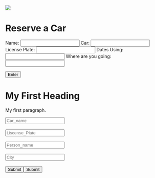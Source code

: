 <!-- ![](/images/car.gif)

# Reserve a Car
Name: <input type="text" name="name" id="names">
Car: <input type="text" name="activity" id="activity">
License Plate: <input type="text" name="description" id="license">
Dates Using: <input type="text" name="description" id="description">
Where are you going:<input type="text" name="going" id="going">


<script>
    let SHEET_ID = '1J0CpPX3hzEBJZqxTBNxOdufO7c2QlArscgkkyUaRPTU'
    let SHEET_TITLE = 'Sheet1'
    let SHEET_RANGE = 'B1:G11'

    let FULL_URL = ('https://docs.google.com/spreadsheets/d/' + SHEET_ID + '/gviz/tq?sheet=' + SHEET_TITLE + '&range=' + SHEET_RANGE);

    fetch(FULL_URL)
    .then(response => response.text())
    .then(rep => {
        let data = JSON.parse(rep.substr(47).slice(0,-2));

        let Car_name_title = document.getELementByID('Car_name_title');
        let Liscense_Plate_title = document.getElementByID('Liscense_Plate_title');
        let Person_Reserve_title = document.getElementByID('Person_Reserve_title');
        let Date_Reserve_title = document.getElementByID('Date_Reserve_title');
        let Car_avaliablity_title = document.getElementByID('Car_avaliablity_title');
        let City_title = document.getElementByID('City_title');
        let Carsdetails = document.getElementByID('Carsdetails');
        let length = data.table.rows.lenght-1;

        Car_name_title.innerHTML = data.table.rows[0].c[0].v;
        Liscense_Plate_title.innerHTML = data.table.rows[0].c[1].v;
        Person_Reserve_title.innerHTML = data.table.rows[0].c[2].v;
        Date_Reserve_title.innerHTML = data.table.rows[0].c[3].v;
        Car_avaliablity_title.innerHTML = data.table.rows[0].c[4].v;
        City_title.innerHTML = data.table.rows[0].c[5].v;

        for(let i = 1;i<length;i++){
            let NewBoxCar = document.createElement('div');
            NewBoxCar.id = ("box"+i);
            NewBoxCar.className = "Some_Style";
            Car_name.append(NewBoxCar);
            NewBoxCar.innerHTML = data.table.rows[i].c[0].v;

            let NewBoxLisc = document.createElement('div');
            NewBoxLisc.id = ("box"+i);
            NewBoxLisc.className = "Some_Style";
            Liscense_Plate.append(NewBoxLisc);
            NewBoxLisc.innerHTML = data.table.rows[i].c[1].v;
            
            let NewBoxPer = document.createElement('div');
            NewBoxPer.id = ("box"+i);
            NewBoxPer.className = "Some_Style";
            Person_Reserve.append(NewBoxPer);
            NewBoxPer.innerHTML = data.table.rows[i].c[2].v;

            let NewBoxDat = document.createElement('div');
            NewBoxDat.id = ("box"+i);
            NewBoxDat.className = "Some_Style";
            Date_Reserve.append(NewBoxDat);
            NewBoxDat.innerHTML = data.table.rows[i].c[3].v;

            let NewBoxAva = document.createElement('div');
            NewBoxAva.id = ("box"+i);
            NewBoxAva.className = "Some_Style";
            Car_avaliablity.append(NewBoxAva);
            NewBoxAva.innerHTML = data.table.rows[i].c[4].v;

            let NewBoxCity = document.createElement('div');
            NewBoxCity.id = ("box"+i);
            NewBoxCity.className = "Some_Style";
            City.append(NewBoxCity);
            NewBoxCity.innerHTML = data.table.rows[i].c[5].v;

        }
    })

    function display() {
        document.getElementById("nameDisplay").innerHTML = names.value;
        document.getElementById("activityDisplay").innerHTML = activity.value;
        document.getElementById("licDisplay").innerHTML = license.value;
        document.getElementById("descDisplay").innerHTML = description.value;
        document.getElementById("goinDisplay").innerHTML = description.value;
    }
    const url


    function carlists{
        var cars = ["Honda Civic", "Honda Lamborghini", "Toyota", "Honda Odyssey", "Tesla Model S","Tesla Model X", "Tesla Model 3", "Tesla Model Y", "Porche", "Volkswagen"];


        var license_plates = ["7WFV926","NSC709","6LVA210","64758P2","CT2K3A","55827T","JSX8090","8EPJ872","5NLF823","7ZDU842"];


        var booked = [
            [-1,-1,-1,-1,-1];
            [-1,-1,-1,-1,-1];
            [-1,-1,-1,-1,-1];
            [-1,-1,-1,-1,-1];
            [-1,-1,-1,-1,-1];
            [-1,-1,-1,-1,-1];
            [-1,-1,-1,-1,-1];
            [-1,-1,-1,-1,-1];
            [-1,-1,-1,-1,-1];
            [-1,-1,-1,-1,-1];
        ];


<<form>

<div id="Carstitle">
    <div id="Car_name_title"></div>
    <div id="Liscense_Plate_title"></div>
    <div id="Person_Reserve_title"></div>
    <div id="Date_Reserve_title"></div>
    <div id="Car_avaliablity_title"></div>
    <div id="City_title"></div>
</div>

<div id="Carsdetails">
    <div id="Car_name"></div>
    <div id="Liscense_Plate"></div>
    <div id="Person_Reserve"></div>
    <div id="Date_Reserve"></div>
    <div id="Car_avaliablity"></div>
    <div id="City"></div>
</div>

    <input type="car">
    <input type="license plate">


</form>>


<button type="button">Book a Reservation!</button>


    }
</script>






<button onclick="display()">Enter</button>
<table id="table">
    <tr>
        <th>Name</th>
        <th>Car</th>
        <th>License Plate</th>
        <th>Dates Using</th>
        <th>City</th>
    </tr>
    <tr>
        <td id="nameDisplay"></td>
        <td id="activityDisplay"></td>
        <td id="licDisplay"></td>
        <td id="descDisplay"></td>
        <td id="goinDisplay"></td> -->



![](/images/car.gif)

# Reserve a Car
Name: <input type="text" name="name" id="names">
Car: <input type="text" name="activity" id="activity">
License Plate: <input type="text" name="description" id="license">
Dates Using: <input type="text" name="description" id="description">
Where are you going:<input type="text" name="going" id="going">


<script>

    let SHEET_ID = '16dzb_zqTXIXj4QQSZSCthwOaVbIypr1FfPpV58N6VcI'
    let SHEET_TITLE = 'Sheet1'
    let SHEET_RANGE = 'A1:D11'

    let FULL_URL = ('https://docs.google.com/spreadsheets/d/' + SHEET_ID + '/gviz/tq?sheet=' + SHEET_TITLE + '&range=' + SHEET_RANGE);



    fetch(FULL_URL)
    .then(response => response.text())
    .then(rep => {
        let data = JSON.parse(rep.substr(47).slice(0,-2));

        let Car_name_title = document.getELementByID('Car_name_title');
        let Liscense_Plate_title = document.getElementByID('Liscense_Plate_title');
        let Person_Reserve_title = document.getElementByID('Person_Reserve_title');
        let Date_Reserve_title = document.getElementByID('Date_Reserve_title');
        let City_title = document.getElementByID('City_title');
        let Carsdetails = document.getElementByID('Carsdetails');
        let length = data.table.rows.lenght-1;

        Car_name_title.innerHTML = data.table.rows[0].c[0].v;
        Liscense_Plate_title.innerHTML = data.table.rows[0].c[1].v;
        Person_Reserve_title.innerHTML = data.table.rows[0].c[2].v;
        Date_Reserve_title.innerHTML = data.table.rows[0].c[3].v;
        City_title.innerHTML = data.table.rows[0].c[5].v;

        for(let i = 1;i<length;i++){
            let NewBoxCar = document.createElement('div');
            NewBoxCar.id = ("box"+i);
            NewBoxCar.className = "Some_Style";
            Car_name.append(NewBoxCar);
            NewBoxCar.innerHTML = data.table.rows[i].c[0].v;
            console.log(NewBoxCar.innerHTML)

            let NewBoxLisc = document.createElement('div');
            NewBoxLisc.id = ("box"+i);
            NewBoxLisc.className = "Some_Style";
            Liscense_Plate.append(NewBoxLisc);
            NewBoxLisc.innerHTML = data.table.rows[i].c[1].v;
            
            let NewBoxPer = document.createElement('div');
            NewBoxPer.id = ("box"+i);
            NewBoxPer.className = "Some_Style";
            Person_Reserve.append(NewBoxPer);
            NewBoxPer.innerHTML = data.table.rows[i].c[2].v;

            let NewBoxDat = document.createElement('div');
            NewBoxDat.id = ("box"+i);
            NewBoxDat.className = "Some_Style";
            Date_Reserve.append(NewBoxDat);
            NewBoxDat.innerHTML = data.table.rows[i].c[3].v;

            let NewBoxCity = document.createElement('div');
            NewBoxCity.id = ("box"+i);
            NewBoxCity.className = "Some_Style";
            City.append(NewBoxCity);
            NewBoxCity.innerHTML = data.table.rows[i].c[5].v;

        }
    })

    function display() {
        document.getElementById("nameDisplay").innerHTML = names.value;
        document.getElementById("activityDisplay").innerHTML = activity.value;
        document.getElementById("licDisplay").innerHTML = license.value;
        document.getElementById("descDisplay").innerHTML = description.value;
        document.getElementById("goinDisplay").innerHTML = description.value;
    }


</script>

<button onclick="display()">Enter</button>
<table id="table">
    <!-- <tr>
        <th>Name</th>
        <th>Car</th>
        <th>License Plate</th>
        <th>Dates Using</th>
        <th>City</th>
    </tr>
    <tr>
        <td id="nameDisplay"></td>
        <td id="activityDisplay"></td>
        <td id="licDisplay"></td>
        <td id="descDisplay"></td>
        <td id="goinDisplay"></td> -->


<h1>My First Heading</h1>
<p>My first paragraph.</p>
<form action="" method ='post'>
    <input type="text" name ="Car_name_input" placeholder="Car_name"><br><br>
    <input type="text" name="Liscense_Plate_input" placeholder="Liscense_Plate"><br><br>
    <input type="text" name ="Person_name_input" placeholder="Person_name"><br><br>
    <input type="text" name="City_input" placeholder="City"><br><br>
    <input type="submit" text="Reserve" name="Reserve">
</form>

<form action="" method ='post'>
    <input type="submit" text="Delete Last Reservation" name="Delete">
</form>

<div id="Carstitle">
    <div id="Car_name_title"></div>
    <div id="Liscense_Plate_title"></div>
    <div id="Person_Reserve_title"></div>
    <div id="Date_Reserve_title"></div>
    <div id="Car_avaliablity_title"></div>
    <div id="City_title"></div>
</div>

<div id="Carsdetails">
    <div id="Car_name"></div>
    <div id="Liscense_Plate"></div>
    <div id="Person_Reserve"></div>
    <div id="Date_Reserve"></div>
    <div id="Car_avaliablity"></div>
    <div id="City"></div>
